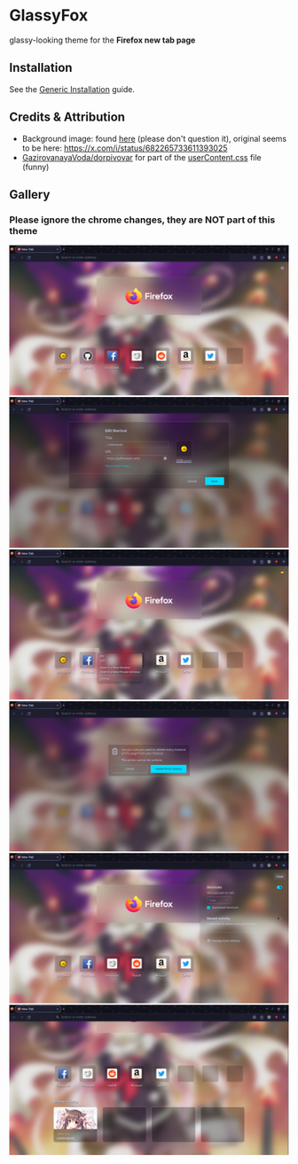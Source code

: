 # GlassyFox
glassy-looking theme for the **Firefox new tab page**

## Installation
See the [Generic Installation](https://github.com/FirefoxCSS-Store/FirefoxCSS-Store.github.io/blob/main/README.md#generic-installation) guide.

## Credits & Attribution
- Background image: found [here](https://cdn.nekos.life/wallpaper/4nUnmOeNXh8.png) (please don't question it), original seems to be here: https://x.com/i/status/682265733611393025
- [GazirovanayaVoda/dorpivovar](https://github.com/dorpivovar) for part of the [userContent.css](https://github.com/dorpivovar/firefox-theme/blob/main/userContent.css) file (funny)

## Gallery
### Please ignore the chrome changes, they are NOT part of this theme
<img src="/screenshots/main.png">
<img src="/screenshots/edit.png">
<img src="/screenshots/contextMenu.png">
<img src="/screenshots/overlay.png">
<img src="/screenshots/sidebar.png">
<img src="/screenshots/recentActivity.png">

